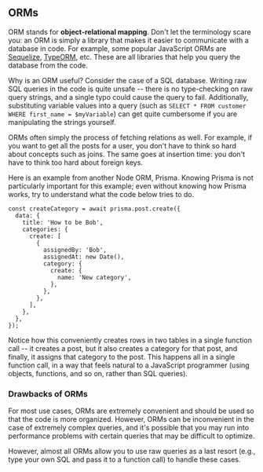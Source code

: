 ## ORMs
ORM stands for **object-relational mapping**. Don't let the terminology scare
you: an ORM is simply a library that makes it easier to communicate with a
database in code. For example, some popular JavaScript ORMs are
[Sequelize](https://sequelize.org/), [TypeORM](https://typeorm.io/#/), etc.
These are all libraries that help you query the database from the code.

Why is an ORM useful? Consider the case of a SQL database. Writing raw SQL
queries in the code is quite unsafe -- there is no type-checking on raw query
strings, and a single typo could cause the query to fail. Additionally,
substituting variable values into a query (such as `SELECT * FROM customer WHERE
first_name = $myVariable`) can get quite cumbersome if you are manipulating the
strings yourself.

ORMs often simply the process of fetching relations as well. For example, if you
want to get all the posts for a user, you don't have to think so hard about
concepts such as joins. The same goes at insertion time: you don't have to think
too hard about foreign keys. 

Here is an example from another Node ORM, Prisma. Knowing Prisma is not
particularly important for this example; even without knowing how Prisma works,
try to understand what the code below tries to do.

```
const createCategory = await prisma.post.create({
  data: {
    title: 'How to be Bob',
    categories: {
      create: [
        {
          assignedBy: 'Bob',
          assignedAt: new Date(),
          category: {
            create: {
              name: 'New category',
            },
          },
        },
      ],
    },
  },
});
```

Notice how this conveniently creates rows in two tables in a single function
call -- it creates a post, but it also creates a category for that post, and
finally, it assigns that category to the post. This happens all in a single
function call, in a way that feels natural to a JavaScript programmer (using
objects, functions, and so on, rather than SQL queries).


### Drawbacks of ORMs
For most use cases, ORMs are extremely convenient and should be used so that the
code is more organized. However, ORMs can be inconvenient in the case of
extremely complex queries, and it's possible that you may run into performance
problems with certain queries that may be difficult to optimize.

However, almost all ORMs allow you to use raw queries as a last resort (e.g.,
type your own SQL and pass it to a function call) to handle these cases.


